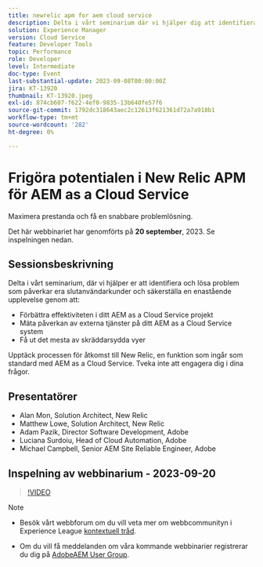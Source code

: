 ```yaml
---
title: newrelic apm for aem cloud service
description: Delta i vårt seminarium där vi hjälper dig att identifiera och lösa problem som påverkar dina slutanvändarkunder, säkerställa en enastående upplevelse genom att förbättra effektiviteten i ditt AEM as a Cloud Service projekt, mäta påverkan av externa tjänster för ditt as a Cloud Service AEM och få ut så mycket som möjligt av anpassade och anpassade vyer. Upptäck processen för åtkomst till New Relic, en funktion som ingår som standard med AEM as a Cloud Service. Tveka inte att engagera dig i dina frågor.
solution: Experience Manager
version: Cloud Service
feature: Developer Tools
topic: Performance
role: Developer
level: Intermediate
doc-type: Event
last-substantial-update: 2023-09-08T00:00:00Z
jira: KT-13920
thumbnail: KT-13920.jpeg
exl-id: 874cb607-f622-4ef0-9835-13b640fe57f6
source-git-commit: 1792dc318643aec2c12613f621361d72a7a918b1
workflow-type: tm+mt
source-wordcount: '282'
ht-degree: 0%

---
```


# Frigöra potentialen i New Relic APM för AEM as a Cloud Service

Maximera prestanda och få en snabbare problemlösning.

Det här webbinariet har genomförts på **20 september**, 2023. Se inspelningen nedan.

## Sessionsbeskrivning

Delta i vårt seminarium, där vi hjälper er att identifiera och lösa problem som påverkar era slutanvändarkunder och säkerställa en enastående upplevelse genom att:

* Förbättra effektiviteten i ditt AEM as a Cloud Service projekt
* Mäta påverkan av externa tjänster på ditt AEM as a Cloud Service system
* Få ut det mesta av skräddarsydda vyer

Upptäck processen för åtkomst till New Relic, en funktion som ingår som standard med AEM as a Cloud Service. Tveka inte att engagera dig i dina frågor.

## Presentatörer

* Alan Mon, Solution Architect, New Relic
* Matthew Lowe, Solution Architect, New Relic
* Adam Pazik, Director Software Development, Adobe
* Luciana Surdoiu, Head of Cloud Automation, Adobe
* Michael Campbell, Senior AEM Site Reliable Engineer, Adobe

## Inspelning av webbinarium - 2023-09-20

>[!VIDEO](https://video.tv.adobe.com/v/3424439/)

>[!NOTE]
>
>* Besök vårt webbforum om du vill veta mer om webbcommunityn i Experience League [kontextuell tråd](https://adobe.ly/3sV67N5).
>
>* Om du vill få meddelanden om våra kommande webbinarier registrerar du dig på [AdobeAEM User Group](https://aem-augs.adobe.com/).
